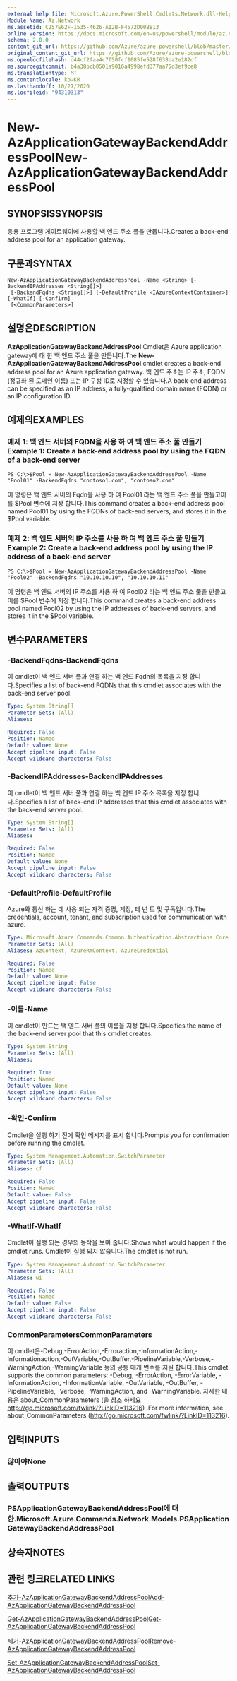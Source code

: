 ```yaml
---
external help file: Microsoft.Azure.PowerShell.Cmdlets.Network.dll-Help.xml
Module Name: Az.Network
ms.assetid: C257E62F-1535-4626-A12B-F4572D00BB13
online version: https://docs.microsoft.com/en-us/powershell/module/az.network/new-azapplicationgatewaybackendaddresspool
schema: 2.0.0
content_git_url: https://github.com/Azure/azure-powershell/blob/master/src/Network/Network/help/New-AzApplicationGatewayBackendAddressPool.md
original_content_git_url: https://github.com/Azure/azure-powershell/blob/master/src/Network/Network/help/New-AzApplicationGatewayBackendAddressPool.md
ms.openlocfilehash: d44cf2faa4c7f50fcf1085fe528f638ba2e182df
ms.sourcegitcommit: b4a38bcb0501a9016a4998efd377aa75d3ef9ce8
ms.translationtype: MT
ms.contentlocale: ko-KR
ms.lasthandoff: 10/27/2020
ms.locfileid: "94310313"
---
```

# <span data-ttu-id="a58bd-101">New-AzApplicationGatewayBackendAddressPool</span><span class="sxs-lookup"><span data-stu-id="a58bd-101">New-AzApplicationGatewayBackendAddressPool</span></span>

## <span data-ttu-id="a58bd-102">SYNOPSIS</span><span class="sxs-lookup"><span data-stu-id="a58bd-102">SYNOPSIS</span></span>
<span data-ttu-id="a58bd-103">응용 프로그램 게이트웨이에 사용할 백 엔드 주소 풀을 만듭니다.</span><span class="sxs-lookup"><span data-stu-id="a58bd-103">Creates a back-end address pool for an application gateway.</span></span>

## <span data-ttu-id="a58bd-104">구문과</span><span class="sxs-lookup"><span data-stu-id="a58bd-104">SYNTAX</span></span>

```
New-AzApplicationGatewayBackendAddressPool -Name <String> [-BackendIPAddresses <String[]>]
 [-BackendFqdns <String[]>] [-DefaultProfile <IAzureContextContainer>] [-WhatIf] [-Confirm]
 [<CommonParameters>]
```

## <span data-ttu-id="a58bd-105">설명은</span><span class="sxs-lookup"><span data-stu-id="a58bd-105">DESCRIPTION</span></span>
<span data-ttu-id="a58bd-106">**AzApplicationGatewayBackendAddressPool** Cmdlet은 Azure application gateway에 대 한 백 엔드 주소 풀을 만듭니다.</span><span class="sxs-lookup"><span data-stu-id="a58bd-106">The **New-AzApplicationGatewayBackendAddressPool** cmdlet creates a back-end address pool for an Azure application gateway.</span></span>
<span data-ttu-id="a58bd-107">백 엔드 주소는 IP 주소, FQDN (정규화 된 도메인 이름) 또는 IP 구성 ID로 지정할 수 있습니다.</span><span class="sxs-lookup"><span data-stu-id="a58bd-107">A back-end address can be specified as an IP address, a fully-qualified domain name (FQDN) or an IP configuration ID.</span></span>

## <span data-ttu-id="a58bd-108">예제의</span><span class="sxs-lookup"><span data-stu-id="a58bd-108">EXAMPLES</span></span>

### <span data-ttu-id="a58bd-109">예제 1: 백 엔드 서버의 FQDN을 사용 하 여 백 엔드 주소 풀 만들기</span><span class="sxs-lookup"><span data-stu-id="a58bd-109">Example 1: Create a back-end address pool by using the FQDN of a back-end server</span></span>
```
PS C:\>$Pool = New-AzApplicationGatewayBackendAddressPool -Name "Pool01" -BackendFqdns "contoso1.com", "contoso2.com"
```

<span data-ttu-id="a58bd-110">이 명령은 백 엔드 서버의 Fqdn을 사용 하 여 Pool01 라는 백 엔드 주소 풀을 만들고이를 $Pool 변수에 저장 합니다.</span><span class="sxs-lookup"><span data-stu-id="a58bd-110">This command creates a back-end address pool named Pool01 by using the FQDNs of back-end servers, and stores it in the $Pool variable.</span></span>

### <span data-ttu-id="a58bd-111">예제 2: 백 엔드 서버의 IP 주소를 사용 하 여 백 엔드 주소 풀 만들기</span><span class="sxs-lookup"><span data-stu-id="a58bd-111">Example 2: Create a back-end address pool by using the IP address of a back-end server</span></span>
```
PS C:\>$Pool = New-AzApplicationGatewayBackendAddressPool -Name "Pool02" -BackendFqdns "10.10.10.10", "10.10.10.11"
```

<span data-ttu-id="a58bd-112">이 명령은 백 엔드 서버의 IP 주소를 사용 하 여 Pool02 라는 백 엔드 주소 풀을 만들고이를 $Pool 변수에 저장 합니다.</span><span class="sxs-lookup"><span data-stu-id="a58bd-112">This command creates a back-end address pool named Pool02 by using the IP addresses of back-end servers, and stores it in the $Pool variable.</span></span>

## <span data-ttu-id="a58bd-113">변수</span><span class="sxs-lookup"><span data-stu-id="a58bd-113">PARAMETERS</span></span>

### <span data-ttu-id="a58bd-114">-BackendFqdns</span><span class="sxs-lookup"><span data-stu-id="a58bd-114">-BackendFqdns</span></span>
<span data-ttu-id="a58bd-115">이 cmdlet이 백 엔드 서버 풀과 연결 하는 백 엔드 Fqdn의 목록을 지정 합니다.</span><span class="sxs-lookup"><span data-stu-id="a58bd-115">Specifies a list of back-end FQDNs that this cmdlet associates with the back-end server pool.</span></span>

```yaml
Type: System.String[]
Parameter Sets: (All)
Aliases:

Required: False
Position: Named
Default value: None
Accept pipeline input: False
Accept wildcard characters: False
```

### <span data-ttu-id="a58bd-116">-BackendIPAddresses</span><span class="sxs-lookup"><span data-stu-id="a58bd-116">-BackendIPAddresses</span></span>
<span data-ttu-id="a58bd-117">이 cmdlet이 백 엔드 서버 풀과 연결 하는 백 엔드 IP 주소 목록을 지정 합니다.</span><span class="sxs-lookup"><span data-stu-id="a58bd-117">Specifies a list of back-end IP addresses that this cmdlet associates with the back-end server pool.</span></span>

```yaml
Type: System.String[]
Parameter Sets: (All)
Aliases:

Required: False
Position: Named
Default value: None
Accept pipeline input: False
Accept wildcard characters: False
```

### <span data-ttu-id="a58bd-118">-DefaultProfile</span><span class="sxs-lookup"><span data-stu-id="a58bd-118">-DefaultProfile</span></span>
<span data-ttu-id="a58bd-119">Azure와 통신 하는 데 사용 되는 자격 증명, 계정, 테 넌 트 및 구독입니다.</span><span class="sxs-lookup"><span data-stu-id="a58bd-119">The credentials, account, tenant, and subscription used for communication with azure.</span></span>

```yaml
Type: Microsoft.Azure.Commands.Common.Authentication.Abstractions.Core.IAzureContextContainer
Parameter Sets: (All)
Aliases: AzContext, AzureRmContext, AzureCredential

Required: False
Position: Named
Default value: None
Accept pipeline input: False
Accept wildcard characters: False
```

### <span data-ttu-id="a58bd-120">-이름</span><span class="sxs-lookup"><span data-stu-id="a58bd-120">-Name</span></span>
<span data-ttu-id="a58bd-121">이 cmdlet이 만드는 백 엔드 서버 풀의 이름을 지정 합니다.</span><span class="sxs-lookup"><span data-stu-id="a58bd-121">Specifies the name of the back-end server pool that this cmdlet creates.</span></span>

```yaml
Type: System.String
Parameter Sets: (All)
Aliases:

Required: True
Position: Named
Default value: None
Accept pipeline input: False
Accept wildcard characters: False
```

### <span data-ttu-id="a58bd-122">-확인</span><span class="sxs-lookup"><span data-stu-id="a58bd-122">-Confirm</span></span>
<span data-ttu-id="a58bd-123">Cmdlet을 실행 하기 전에 확인 메시지를 표시 합니다.</span><span class="sxs-lookup"><span data-stu-id="a58bd-123">Prompts you for confirmation before running the cmdlet.</span></span>

```yaml
Type: System.Management.Automation.SwitchParameter
Parameter Sets: (All)
Aliases: cf

Required: False
Position: Named
Default value: False
Accept pipeline input: False
Accept wildcard characters: False
```

### <span data-ttu-id="a58bd-124">-WhatIf</span><span class="sxs-lookup"><span data-stu-id="a58bd-124">-WhatIf</span></span>
<span data-ttu-id="a58bd-125">Cmdlet이 실행 되는 경우의 동작을 보여 줍니다.</span><span class="sxs-lookup"><span data-stu-id="a58bd-125">Shows what would happen if the cmdlet runs.</span></span>
<span data-ttu-id="a58bd-126">Cmdlet이 실행 되지 않습니다.</span><span class="sxs-lookup"><span data-stu-id="a58bd-126">The cmdlet is not run.</span></span>

```yaml
Type: System.Management.Automation.SwitchParameter
Parameter Sets: (All)
Aliases: wi

Required: False
Position: Named
Default value: False
Accept pipeline input: False
Accept wildcard characters: False
```

### <span data-ttu-id="a58bd-127">CommonParameters</span><span class="sxs-lookup"><span data-stu-id="a58bd-127">CommonParameters</span></span>
<span data-ttu-id="a58bd-128">이 cmdlet은-Debug,-ErrorAction,-Erroraction,-InformationAction,-Informationaction,-OutVariable,-OutBuffer,-PipelineVariable,-Verbose,-WarningAction,-WarningVariable 등의 공통 매개 변수를 지원 합니다.</span><span class="sxs-lookup"><span data-stu-id="a58bd-128">This cmdlet supports the common parameters: -Debug, -ErrorAction, -ErrorVariable, -InformationAction, -InformationVariable, -OutVariable, -OutBuffer, -PipelineVariable, -Verbose, -WarningAction, and -WarningVariable.</span></span> <span data-ttu-id="a58bd-129">자세한 내용은 about_CommonParameters (을 참조 하세요 http://go.microsoft.com/fwlink/?LinkID=113216) .</span><span class="sxs-lookup"><span data-stu-id="a58bd-129">For more information, see about_CommonParameters (http://go.microsoft.com/fwlink/?LinkID=113216).</span></span>

## <span data-ttu-id="a58bd-130">입력</span><span class="sxs-lookup"><span data-stu-id="a58bd-130">INPUTS</span></span>

### <span data-ttu-id="a58bd-131">않아야</span><span class="sxs-lookup"><span data-stu-id="a58bd-131">None</span></span>

## <span data-ttu-id="a58bd-132">출력</span><span class="sxs-lookup"><span data-stu-id="a58bd-132">OUTPUTS</span></span>

### <span data-ttu-id="a58bd-133">PSApplicationGatewayBackendAddressPool에 대 한.</span><span class="sxs-lookup"><span data-stu-id="a58bd-133">Microsoft.Azure.Commands.Network.Models.PSApplicationGatewayBackendAddressPool</span></span>

## <span data-ttu-id="a58bd-134">상속자</span><span class="sxs-lookup"><span data-stu-id="a58bd-134">NOTES</span></span>

## <span data-ttu-id="a58bd-135">관련 링크</span><span class="sxs-lookup"><span data-stu-id="a58bd-135">RELATED LINKS</span></span>

[<span data-ttu-id="a58bd-136">추가-AzApplicationGatewayBackendAddressPool</span><span class="sxs-lookup"><span data-stu-id="a58bd-136">Add-AzApplicationGatewayBackendAddressPool</span></span>](./Add-AzApplicationGatewayBackendAddressPool.md)

[<span data-ttu-id="a58bd-137">Get-AzApplicationGatewayBackendAddressPool</span><span class="sxs-lookup"><span data-stu-id="a58bd-137">Get-AzApplicationGatewayBackendAddressPool</span></span>](./Get-AzApplicationGatewayBackendAddressPool.md)

[<span data-ttu-id="a58bd-138">제거-AzApplicationGatewayBackendAddressPool</span><span class="sxs-lookup"><span data-stu-id="a58bd-138">Remove-AzApplicationGatewayBackendAddressPool</span></span>](./Remove-AzApplicationGatewayBackendAddressPool.md)

[<span data-ttu-id="a58bd-139">Set-AzApplicationGatewayBackendAddressPool</span><span class="sxs-lookup"><span data-stu-id="a58bd-139">Set-AzApplicationGatewayBackendAddressPool</span></span>](./Set-AzApplicationGatewayBackendAddressPool.md)


